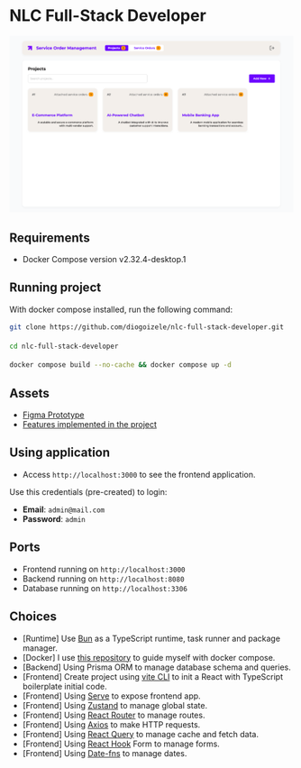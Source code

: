# NLC Full-Stack Developer

![alt image](./assets/images/image.png)

## Requirements

- Docker Compose version v2.32.4-desktop.1

## Running project

With docker compose installed, run the following command:

```bash
git clone https://github.com/diogoizele/nlc-full-stack-developer.git

cd nlc-full-stack-developer

docker compose build --no-cache && docker compose up -d
```

## Assets

- [Figma Prototype](https://www.figma.com/design/1csCHY5ggpNioSCJ6MTIPW/NoLimit-Creatives---Home-Test?node-id=0-1&t=M1Qba03YnAw30txk-1)
- [Features implemented in the project](./assets/docs/features.md)

## Using application

- Access `http://localhost:3000` to see the frontend application.

Use this credentials (pre-created) to login:

- **Email**: `admin@mail.com`
- **Password**: `admin`

## Ports

- Frontend running on `http://localhost:3000`
- Backend running on `http://localhost:8080`
- Database running on `http://localhost:3306`

## Choices

- [Runtime] Use [Bun](https://bun.sh/) as a TypeScript runtime, task runner and package manager.
- [Docker] I use [this repository](https://github.com/docker/awesome-compose/tree/master/react-express-mysql) to guide myself with docker compose.
- [Backend] Using Prisma ORM to manage database schema and queries.
- [Frontend] Create project using [vite CLI](https://vite.dev/guide/#scaffolding-your-first-vite-project) to init a React with TypeScript boilerplate initial code.
- [Frontend] Using [Serve](https://github.com/vercel/serve#readme) to expose frontend app.
- [Frontend] Using [Zustand](https://zustand.docs.pmnd.rs/getting-started/introduction) to manage global state.
- [Frontend] Using [React Router](https://reactrouter.com/7.2.0/home) to manage routes.
- [Frontend] Using [Axios](https://axios-http.com/docs/intro) to make HTTP requests.
- [Frontend] Using [React Query](https://tanstack.com/query/latest/docs/framework/react/quick-start) to manage cache and fetch data.
- [Frontend] Using [React Hook](https://www.react-hook-form.com/get-started/) Form to manage forms.
- [Frontend] Using [Date-fns](https://date-fns.org/docs/Getting-Started) to manage dates.
